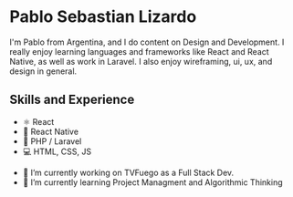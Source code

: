 # Pablo Sebastian Lizardo
I'm Pablo from Argentina, and I do content on Design and Development. I really enjoy learning languages and frameworks like React and React Native, as well as work in Laravel. I also enjoy wireframing, ui, ux, and design in general. 

## Skills and Experience
* ⚛ React
* 📱 React Native
* 🐘 PHP / Laravel
* 💻 HTML, CSS, JS

- 🔭 I’m currently working on TVFuego as a Full Stack Dev.
- 🌱 I’m currently learning Project Managment and Algorithmic Thinking 

<!--
**pablolizardo/pablolizardo** is a ✨ _special_ ✨ repository because its `README.md` (this file) appears on your GitHub profile.

Here are some ideas to get you started:

- 🔭 I’m currently working on ...
- 🌱 I’m currently learning ...
- 👯 I’m looking to collaborate on ...
- 🤔 I’m looking for help with ...
- 💬 Ask me about ...
- 📫 How to reach me: ...
- 😄 Pronouns: ...
- ⚡ Fun fact: ...
-->
